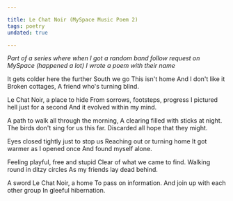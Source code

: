 ```yaml
---

title: Le Chat Noir (MySpace Music Poem 2)
tags: poetry
undated: true

---
```


_Part of a series where when I got a random band follow request on MySpace (happened a lot) I wrote a poem with their name_

It gets colder here the further South we go
This isn't home
And I don't like it
Broken cottages,
A friend who's turning blind.

Le Chat Noir, a place to hide
From sorrows, footsteps, progress
I pictured hell just for a second
And it evolved within my mind.

A path to walk all through the morning,
A clearing filled with sticks at night.
The birds don't sing for us this far.
Discarded all hope that they might.

Eyes closed tightly just to stop us
Reaching out or turning home
It got warmer as I opened once
And found myself alone.

Feeling playful, free and stupid
Clear of what we came to find.
Walking round in ditzy circles
As my friends lay dead behind.

A sword Le Chat Noir, a home
To pass on information.
And join up with each other group
In gleeful hibernation.
